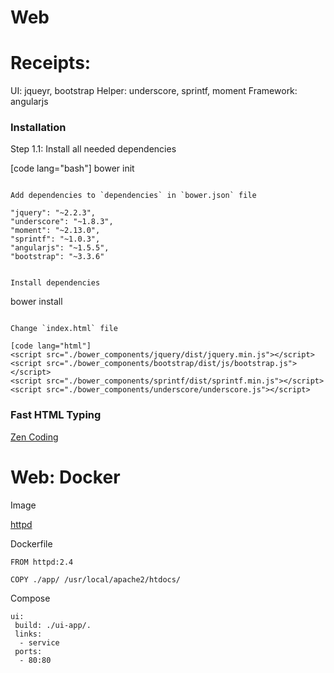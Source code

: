 # Web

# Receipts:

UI: jqueyr, bootstrap
Helper: underscore, sprintf, moment
Framework: angularjs

### Installation

Step 1.1: Install all needed dependencies

[code lang="bash"]
bower init
```

Add dependencies to `dependencies` in `bower.json` file

```
    "jquery": "~2.2.3",
    "underscore": "~1.8.3",
    "moment": "~2.13.0",
    "sprintf": "~1.0.3",
    "angularjs": "~1.5.5",
    "bootstrap": "~3.3.6"
```

Install dependencies

```
bower install
```

Change `index.html` file

[code lang="html"]
<script src="./bower_components/jquery/dist/jquery.min.js"></script>
<script src="./bower_components/bootstrap/dist/js/bootstrap.js"></script>
<script src="./bower_components/sprintf/dist/sprintf.min.js"></script>
<script src="./bower_components/underscore/underscore.js"></script>
```


### Fast HTML Typing

[Zen Coding](https://www.smashingmagazine.com/2009/11/zen-coding-a-new-way-to-write-html-code/)

# Web: Docker

Image

[httpd](https://hub.docker.com/_/httpd/)

Dockerfile

```
FROM httpd:2.4

COPY ./app/ /usr/local/apache2/htdocs/
```

Compose

```
ui:
 build: ./ui-app/.
 links:
  - service
 ports:
  - 80:80
```

